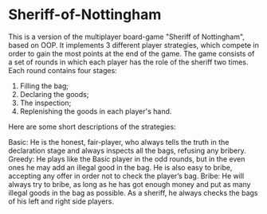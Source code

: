 # Sheriff-of-Nottingham
This is a version of the multiplayer board-game "Sheriff of Nottingham", based on OOP. It implements 3 different player strategies, which compete in order to gain the most points at the end of the game. The game consists of a set of rounds in which each player has the role of the sheriff two times. Each round contains four stages:
 1. Filling the bag;
 2. Declaring the goods; 
 3. The inspection;
 4. Replenishing the goods in each player's hand.

Here are some short descriptions of the strategies:

Basic: He is the honest, fair-player, who always tells the truth in the declaration stage and always inspects all the bags, refusing any bribery.
Greedy: He plays like the Basic player in the odd rounds, but in the even ones he may add an illegal good in the bag. He is also easy to bribe, accepting any offer in order not to check the player’s bag.
Bribe: He will always try to bribe, as long as he has got enough money and put as many illegal goods in the bag as possible.  As a sheriff, he always checks the bags of his left and right side players. 

